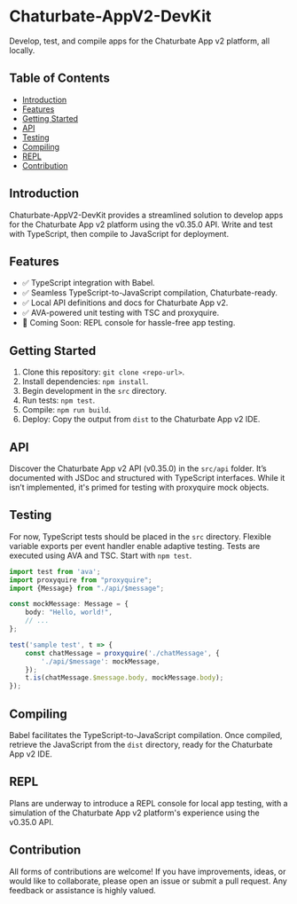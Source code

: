 # Chaturbate-AppV2-DevKit
Develop, test, and compile apps for the Chaturbate App v2 platform, all locally.

## Table of Contents
- [Introduction](#introduction)
- [Features](#features)
- [Getting Started](#getting-started)
- [API](#api)
- [Testing](#testing)
- [Compiling](#compiling)
- [REPL](#repl)
- [Contribution](#contribution)

## Introduction
Chaturbate-AppV2-DevKit provides a streamlined solution to develop apps for the Chaturbate App v2 platform using the v0.35.0 API. Write and test with TypeScript, then compile to JavaScript for deployment.

## Features
- ✅ TypeScript integration with Babel.
- ✅ Seamless TypeScript-to-JavaScript compilation, Chaturbate-ready.
- ✅ Local API definitions and docs for Chaturbate App v2.
- ✅ AVA-powered unit testing with TSC and proxyquire.
- 🔄 Coming Soon: REPL console for hassle-free app testing.

## Getting Started
1. Clone this repository: `git clone <repo-url>`.
2. Install dependencies: `npm install`.
3. Begin development in the `src` directory.
4. Run tests: `npm test`.
5. Compile: `npm run build`.
6. Deploy: Copy the output from `dist` to the Chaturbate App v2 IDE.

## API
Discover the Chaturbate App v2 API (v0.35.0) in the `src/api` folder. It’s documented with JSDoc and structured with TypeScript interfaces. While it isn’t implemented, it's primed for testing with proxyquire mock objects.

## Testing
For now, TypeScript tests should be placed in the `src` directory. Flexible variable exports per event handler enable adaptive testing. Tests are executed using AVA and TSC. Start with `npm test`.

```typescript
import test from 'ava';
import proxyquire from "proxyquire";
import {Message} from "./api/$message";

const mockMessage: Message = {
    body: "Hello, world!",
    // ...
};

test('sample test', t => {
    const chatMessage = proxyquire('./chatMessage', {
        './api/$message': mockMessage,
    });
    t.is(chatMessage.$message.body, mockMessage.body);
});
```

## Compiling
Babel facilitates the TypeScript-to-JavaScript compilation. Once compiled, retrieve the JavaScript from the `dist` directory, ready for the Chaturbate App v2 IDE.

## REPL
Plans are underway to introduce a REPL console for local app testing, with a simulation of the Chaturbate App v2 platform's experience using the v0.35.0 API.

## Contribution
All forms of contributions are welcome! If you have improvements, ideas, or would like to collaborate, please open an issue or submit a pull request. Any feedback or assistance is highly valued.
